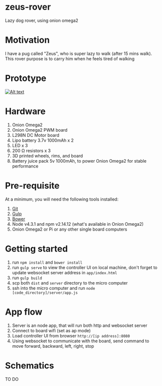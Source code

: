 # zeus-rover
Lazy dog rover, using onion omega2

# Motivation
I have a pug called "Zeus", who is super lazy to walk (after 15 mins walk). This rover purpose is to carry him when he feels tired of walking

# Prototype
[![Alt text](https://img.youtube.com/vi/N0mmmJIgTCY/0.jpg)](https://www.youtube.com/watch?v=N0mmmJIgTCY)

# Hardware
1. Onion Omega2
2. Onion Omega2 PWM board
3. L298N DC Motor board
4. Lipo battery 3.7v 1000mAh x 2
5. LED x 3
6. 200 Ω resistors x 3
7. 3D printed wheels, rims, and board
8. Battery juice pack 5v 1000mAh, to power Onion Omega2 for stable performance

# Pre-requisite
At a minimum, you will need the following tools installed:

1. [Git](http://git-scm.com/)
2. [Gulp](https://gulpjs.com/)
3. [Bower](https://bower.io/)
4. Node v4.3.1 and npm v2.14.12 (what's available in Onion Omega2)
5. Onion Omega2 or Pi or any other single board computers

# Getting started
1. run `npm install` and `bower install`
2. run `gulp serve` to view the controller UI on local machine, don't forget to update websocket server address in `app/index.html`
3. run `gulp build`
4. scp both `dist` and `server` directory to the micro computer
5. ssh into the micro computer and run `node [code_directory]/server/app.js`

# App flow
1. Server is an node app, that will run both http and websocket server
2. Connect to board wifi (set as ap mode)
3. Load controller UI from browser `http://[ip address]:8080`
4. Using websocket to communicate with the board, send command to move forward, backward, left, right, stop

# Schematics
TO DO